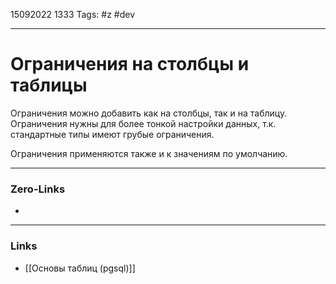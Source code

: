 15092022 1333
Tags: #z #dev

---
# Ограничения на столбцы и таблицы

Ограничения можно добавить как на столбцы, так и на таблицу. Ограничения нужны для более тонкой настройки данных, т.к. стандартные типы имеют грубые ограничения.

Ограничения применяются также и к значениям по умолчанию.

---
### Zero-Links
- 

---
### Links
- [[Основы таблиц (pgsql)]]